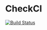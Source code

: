 # CheckCI
[![Build Status](https://travis-ci.org/MarcinBury92/CheckCI.svg?branch=master)](https://travis-ci.org/MarcinBury92/CheckCI)
